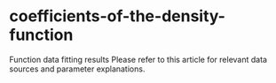 # coefficients-of-the-density-function
Function data fitting results
Please refer to this article for relevant data sources and parameter explanations.
